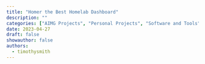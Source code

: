 ```yaml
---
title: "Homer the Best Homelab Dashboard"
description: ""
categories: ["AIMG Projects", "Personal Projects", "Software and Tools", "Tutorials and Guides", "Virtualization", "Web Development"]
date: 2023-04-27
draft: false
showauthor: false
authors:
  - timothysmith
---
```


